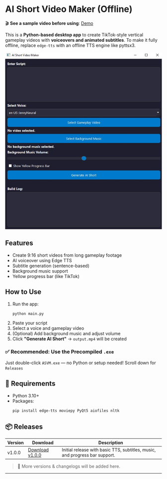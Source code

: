 # AI Short Video Maker (Offline)

🎬 **See a sample video before using**: [Demo](https://github.com/yashtanwar17/AI-Video-Maker-Offline-/raw/refs/heads/main/imgs/output.mp4)

This is a **Python-based desktop app** to create TikTok-style vertical gameplay videos with **voiceovers and animated subtitles**. 
To make it fully offline, replace `edge-tts` with an offline TTS engine like pyttsx3.

![UI Screenshot](https://raw.githubusercontent.com/yashtanwar17/AI-Video-Maker-Offline-/refs/heads/main/imgs/ui.jpeg)

## Features
- Create 9:16 short videos from long gameplay footage
- AI voiceover using Edge TTS
- Subtitle generation (sentence-based)
- Background music support
- Yellow progress bar (like TikTok)

## How to Use
1. Run the app:
   ```bash
   python main.py
   ```
2. Paste your script
3. Select a voice and gameplay video
4. (Optional) Add background music and adjust volume
5. Click **"Generate AI Short"** → `output.mp4` will be created

### ✅ Recommended: Use the Precompiled `.exe`
Just double-click `ASVM.exe` — no Python or setup needed!
Scroll down for `Releases`

## 📁 Requirements
- Python 3.10+
- Packages:
  ```bash
  pip install edge-tts moviepy PyQt5 aiofiles nltk
  ```

## 📦 Releases

| Version | Download | Description |
|---------|----------|-------------|
| v1.0.0  | [Download v1.0.0](#) | Initial release with basic TTS, subtitles, music, and progress bar support. |

> 🔗 More versions & changelogs will be added here.
---
